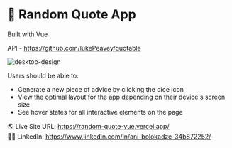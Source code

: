 # 🎉 Random Quote App

Built with Vue

API - https://github.com/lukePeavey/quotable

![desktop-design](https://user-images.githubusercontent.com/89190087/228604316-15781343-625a-433e-a4c6-bd10968b38f1.jpg)



Users should be able to:

- Generate a new piece of advice by clicking the dice icon
- View the optimal layout for the app depending on their device's screen size
- See hover states for all interactive elements on the page


🌎 Live Site URL: https://random-quote-vue.vercel.app/ <br>
👩‍💻 LinkedIn: https://www.linkedin.com/in/ani-bolokadze-34b872252/

